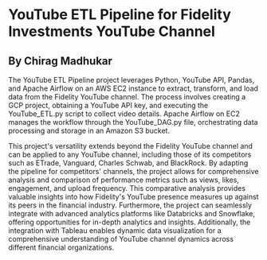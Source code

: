 # YouTube ETL Pipeline for Fidelity Investments YouTube Channel
## By Chirag Madhukar

The YouTube ETL Pipeline project leverages Python, YouTube API, Pandas, and Apache Airflow on an AWS EC2 instance to extract, transform, and load data from the Fidelity YouTube channel. The process involves creating a GCP project, obtaining a YouTube API key, and executing the YouTube_ETL.py script to collect video details. Apache Airflow on EC2 manages the workflow through the YouTube_DAG.py file, orchestrating data processing and storage in an Amazon S3 bucket.

This project's versatility extends beyond the Fidelity YouTube channel and can be applied to any YouTube channel, including those of its competitors such as ETrade, Vanguard, Charles Schwab, and BlackRock. By adapting the pipeline for competitors' channels, the project allows for comprehensive analysis and comparison of performance metrics such as views, likes, engagement, and upload frequency. This comparative analysis provides valuable insights into how Fidelity's YouTube presence measures up against its peers in the financial industry. Furthermore, the project can seamlessly integrate with advanced analytics platforms like Databricks and Snowflake, offering opportunities for in-depth analytics and insights. Additionally, the integration with Tableau enables dynamic data visualization for a comprehensive understanding of YouTube channel dynamics across different financial organizations.


